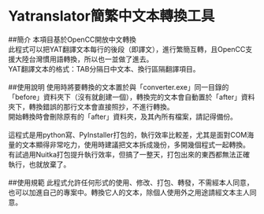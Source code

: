# Yatranslator簡繁中文本轉換工具

##簡介
本項目基於OpenCC開放中文轉換<br>
此程式可以把YAT翻譯文本每行的後段（即譯文），進行繁簡互轉，且OpenCC支援大陸台灣慣用語轉換，所以也一並做了進去。<br>
YAT翻譯文本的格式：TAB分隔日中文本、換行區隔翻譯項目。<br>
<br>
##使用說明
使用時將要轉換的文本置於與「converter.exe」同一目錄的「before」資料夾下（沒有就創建一個），轉換完的文本會自動置於「after」資料夾下，轉換錯誤的那行文本會直接照抄，不進行轉換。<br>
開始轉換時會刪除原有的「after」資料夾，及其內所有檔案，請記得備份。<br>
<br>
這程式是用python寫、PyInstaller打包的，執行效率比較差，尤其是面對COM海量的文本顯得非常吃力，使用時建議把文本拆成幾份，多開幾個程式一起轉換。<br>
有試過用Nuitka打包提升執行效率，但搞了一整天，打包出來的東西都無法正確執行，也就放棄了。<br>
<br>
##使用規範
此程式允許任何形式的使用、修改、打包、轉發，不需經本人同意，也可以加進自己的專案中。轉換它人的文本，除個人使用外之用途請經文本主人同意。

